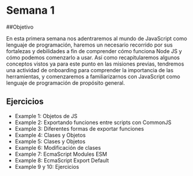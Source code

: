 # Semana 1

##Objetivo

En esta primera semana nos adentraremos al mundo de JavaScript como lenguaje de programación, haremos un necesario recorrido por sus fortalezas y debilidades a fin de comprender cómo funciona Node JS y cómo podemos comenzarlo a usar. Así como recapitularemos algunos conceptos vistos ya para este punto en las misiones previas, tendremos una actividad de onboarding para comprender la importancia de las herramientas, y comenzaremos a familiarizarnos con JavaScript como lenguaje de programación de propósito general.

## Ejercicios

- Example 1: Objetos de JS
- Example 2: Exportando funciones entre scripts con CommonJS
- Example 3: Diferentes formas de exportar funciones
- Example 4: Clases y Objetos
- Example 5: Clases y Objetos
- Example 6: Modificación de clases
- Example 7: EcmaScript Modules ESM
- Example 8: EcmaScript Export Default
- Example 9 y 10: Ejercicios
